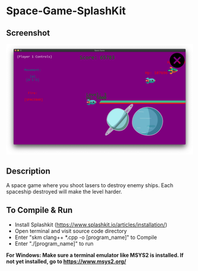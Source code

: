 # Space-Game-SplashKit

## Screenshot

![Preview of Space-Game-SplashKit](https://github.com/sometheasiekswx/Space-Game-SplashKit/blob/master/space-game.jpg "Preview of Space-Game-SplashKit")

## Description

A space game where you shoot lasers to destroy enemy ships. Each spaceship destroyed will make the level harder.

## To Compile & Run

- Install Splashkit (https://www.splashkit.io/articles/installation/)
- Open terminal and visit source code directory
- Enter "skm clang++ *.cpp  -o [program_name]" to Compile
- Enter "./[program_name]" to run

**For Windows: Make sure a terminal emulator like MSYS2 is installed. If not yet installed, go to https://www.msys2.org/**